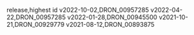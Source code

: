 release,highest id
v2022-10-02,DRON_00957285
v2022-04-22,DRON_00957285
v2022-01-28,DRON_00945500
v2021-10-21,DRON_00929779
v2021-08-12,DRON_00893875
